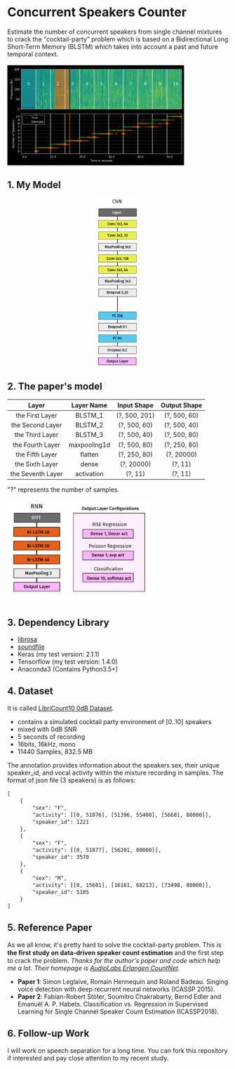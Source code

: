 # Concurrent Speakers Counter
Estimate the number of concurrent speakers from single channel mixtures to crack the "cocktail-party” problem which is based on a Bidirectional Long Short-Term Memory (BLSTM) which takes into account a past and future temporal context.<br><br>
<img width="80%" height="80%" src="pictures/time_in_seconds.png"/>

## 1. My Model
<div align="center">
<img width="20%" src="pictures/cnn.png">
</div>

## 2. The paper's model
Layer |  Layer Name | Input Shape | Output Shape 
:-: | :-: | :-: | :-: 
the First Layer  | BLSTM_1 | (?, 500, 201) | (?, 500, 60) 
the Second Layer | BLSTM_2 | (?, 500, 60)  | (?, 500, 40) 
the Third Layer  | BLSTM_3 | (?, 500, 40)  | (?, 500, 80)
the Fourth Layer | maxpooling1d | (?, 500, 80) | (?, 250, 80) 
the Fifth Layer | flatten | (?, 250, 80) | (?, 20000) 
the Sixth Layer | dense | (?, 20000) | (?, 11) 
the Seventh Layer | activation | (?, 11) | (?, 11) 

"?" represents the number of samples.<br> 

<img width="65%" src="pictures/model_brief.png">

## 3. Dependency Library
* [librosa](https://librosa.github.io/)
* [soundfile](https://pysoundfile.readthedocs.io)
* Keras (my test version: 2.1.1)
* Tensorflow (my test version: 1.4.0)
* Anaconda3 (Contains Python3.5+)

## 4. Dataset
It is called [LibriCount10 0dB Dataset](https://zenodo.org/record/1216072#.WyS9AoozaUk).
* contains a simulated cocktail party environment of [0..10] speakers
* mixed with 0dB SNR
* 5 seconds of recording
* 16bits, 16kHz, mono
* 11440 Samples, 832.5 MB

The annotation provides information about the speakers sex, their unique speaker_id, and vocal activity within the mixture recording in samples. The format of json file (3 speakers) is as follows:
```
[
    {
        "sex": "F",
        "activity": [[0, 51076], [51396, 55400], [56681, 80000]], 
        "speaker_id": 1221
    },
    {
        "sex": "F",
        "activity": [[0, 51877], [56201, 80000]],
        "speaker_id": 3570
    },
    {
        "sex": "M",
        "activity": [[0, 15681], [16161, 68213], [73498, 80000]], 
        "speaker_id": 5105
    }
]
```

## 5. Reference Paper
As we all know, it's pretty hard to solve the cocktail-party problem. This is **the ﬁrst study on data-driven speaker count estimation** and the first step to crack the problem. *Thanks for the author's paper and code which help me a lot. Their homepage is [AudioLabs Erlangen CountNet](https://www.audiolabs-erlangen.de/resources/2017-CountNet).*
* __Paper 1__: Simon Leglaive, Romain Hennequin and Roland Badeau. Singing voice detection with deep recurrent neural networks (ICASSP 2015).
* __Paper 2__: Fabian-Robert Stöter, Soumitro Chakrabarty, Bernd Edler and Emanuël A. P. Habets. Classification vs. Regression in Supervised Learning for Single Channel
 Speaker Count Estimation (ICASSP2018).

## 6. Follow-up Work
I will work on speech separation for a long time. You can fork this repository if interested and pay close attention to my recent study.
